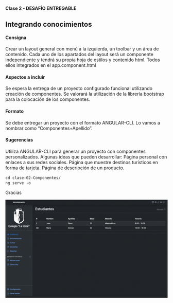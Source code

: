 
#### Clase 2 - DESAFÍO ENTREGABLE
## Integrando conocimientos
#### Consigna

Crear un layout general con menú a la izquierda, un toolbar y un área de contenido. Cada uno de los apartados del layout será un componente independiente y tendrá su propia hoja de estilos y contenido html. Todos ellos integrados en el app.component.html

 #### Aspectos a incluir
Se espera la entrega de un proyecto configurado funcional utilizando creación de componentes. Se valorará la utilización de la librería bootstrap para la colocación de los componentes.

#### Formato
Se debe entregar un proyecto con el formato ANGULAR-CLI. Lo vamos a nombrar como  “Componentes+Apellido”.

#### Sugerencias
Utiliza ANGULAR-CLI para generar un proyecto con componentes personalizados.
Algunas ideas que pueden desarrollar:
Página personal con enlaces a sus redes sociales.
Página que muestre destinos turísticos en forma de tarjeta.
Página de descripción de un producto.


```
cd clase-02-Componentes/
ng serve -o
```
Gracias

![](https://github.com/martin-daguerre-pyxis/Curso-Angular_Martin-Daguerre/blob/Componentes-Mart%C3%ADn-Daguerre-clase-2/clase-02-Componentes/Captura-de-pantalla.png?raw=true)
